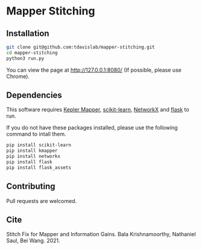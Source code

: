 # Mapper Stitching



<!-- Mapper Interactive is a web-based framework for interactive analysis and visualization of high-dimensional point cloud data  built upon the Mapper algorithm. It is an open source software released under the MIT License. -->

<!-- The Mapper algorithm is a tool from topological data analysis first introduced by Gurjeet Singh, Facundo Mémoli and Gunnar Carlsson in 2007 (http://dx.doi.org/10.2312/SPBG/SPBG07/091-100).  -->


## Installation

```bash
git clone git@github.com:tdavislab/mapper-stitching.git
cd mapper-stitching
python3 run.py
```

You can view the page at http://127.0.0.1:8080/ (If possible, please use Chrome).

## Dependencies
This software requires [Kepler Mapper](https://kepler-mapper.scikit-tda.org/), [scikit-learn](https://scikit-learn.org/stable/), [NetworkX](https://networkx.github.io/) and [flask](https://flask.palletsprojects.com/en/1.1.x/) to run.

If you do not have these packages installed, please use the following command to intall them.

```bash
pip install scikit-learn
pip install kmapper
pip install networkx
pip install flask
pip install flask_assets
```

<!-- ## Video -->

<!-- [![Screenshot of video](app/static/assets/video-teaser.png)](https://www.youtube.com/watch?v=z2VEkv1apF8) -->

<!-- ## License -->

<!-- This project is licensed under the MIT License - see the `LICENSE` file for details. -->

## Contributing

Pull requests are welcomed. 

## Cite

Stitch Fix for Mapper and Information Gains. Bala Krishnamoorthy, Nathaniel Saul, Bei Wang. 2021.



